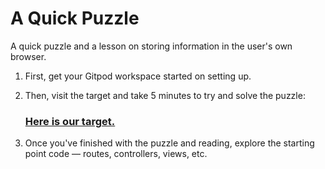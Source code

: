 # A Quick Puzzle

A quick puzzle and a lesson on storing information in the user's own browser.

 1. First, get your Gitpod workspace started on setting up.
 1. Then, visit the target and take 5 minutes to try and solve the puzzle:

    ### [Here is our target.](http://a-quick-puzzle.matchthetarget.com/)

 1. Once you've finished with the puzzle and reading, explore the starting point code — routes, controllers, views, etc.
